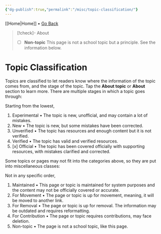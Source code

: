 ```yaml
---
{"dg-publish":true,"permalink":"/misc/topic-classification/"}
---
```



[[Home\|Home]] • <a href="javascript:history.back()">Go Back</a>


>[!check]- About
>- [ ] **Non-topic**
>This page is not a school topic but a principle. See the information below.

#  Topic Classification

 Topics are  classified to let readers know where the information of the topic comes from, and the stage of the topic. Tap the **About topic**  or **About** section to learn more. There are multiple stages in which a topic goes through:

Starting from the lowest,
1. Experimental
• The topic is new, unofficial, and may contain a lot of mistakes.
2. New
• The topic is new, but some mistakes have been corrected.
3. Unverified
• The topic has resources and enough content but it is not verified.
4.  Verified
• The topic has valid and verified resources.
5. [x] Official
• The topic has been covered officially with supporting resources, with mistakes clarified and corrected.

Some topics or pages may not fit into the categories above, so they are put into miscellaneous classes:

Not in any specific order,
1. Maintained
• This page or topic is maintained for system purposes and the content may not be officially covered or accurate.
2. For Movement
• The page or topic is up for movement, meaning, it will be moved to another link.
3. For Removal
• The page or topic is up for removal. The information may be outdated and requires reformatting.
4. For Contribution
• The page or topic requires contributions, may face deletion.
5. Non-topic
• The page is not a school topic, like this page.